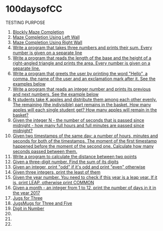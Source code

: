 # 100daysofCC
TESTING PURPOSE

1. [Blockly Maze Completion](0.1Level10.md)
2. [Maze Completion Using Left Wall](0.3HugLeft.md)
3. [Maze Completion Using Right Wall](0.3HugRight.md)
4. [Write a program that takes three numbers and prints their sum. Every number is given on a separate line](1.1Sum.md)
5. [Write a program that reads the length of the base and the height of a right-angled triangle and prints the area. Every number is given on a separate line.](1.2Area.md) 
6. [Write a program that greets the user by printing the word "Hello", a comma, the name of the user and an exclamation mark after it. See the examples below](1.3Print.md)
7. [Write a program that reads an integer number and prints its previous and next numbers. See the example below](1.4Previous.md)
8. [N students take K apples and distribute them among each other evenly. The remaining (the indivisible) part remains in the basket. How many apples will each single student get? How many apples will remain in the basket?](1.5.md)
9. [Given the integer N - the number of seconds that is passed since midnight - how many full hours and full minutes are passed since midnight?](1.6.md)
10. [Given two timestamps of the same day: a number of hours, minutes and seconds for both of the timestamps. The moment of the first timestamp happened before the moment of the second one. Calculate how many seconds passed between them.](1.7.md)
11. [Write a program to calculate the distance between two points](1.8.md)
12. [Given a three-digit number. Find the sum of its digits](2.5.md)
13. [Given an integer, print "odd" if it's odd and print "even" otherwise](3.1.md)
14. [Given three integers, print the least of them](3.8.md)
15. [Given the year number. You need to check if this year is a leap year. If it is, print LEAP, otherwise print COMMON](3.J.md)
16. [Given a month - an integer from 1 to 12, print the number of days in it in the year 2017](3.9.md)
17. [Jugs for Three](3.P.md)
18. [JugsMugs for Three and Five](3.Q.md)
19. [Digit in Number](5.D.md)
20. []()
21. []()
22. []()
